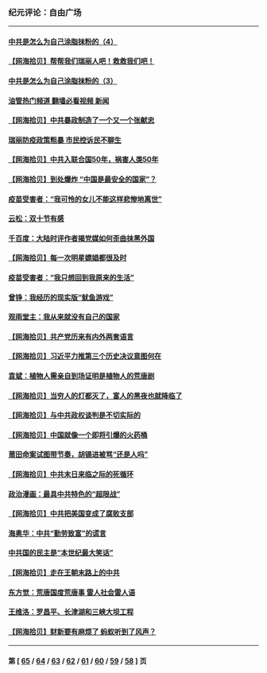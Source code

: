### 纪元评论：自由广场
---
#### [中共是怎么为自己涂脂抹粉的（4）](../../pages/nsc993/n13340568.md?11010330) 
#### [【网海拾贝】帮帮我们瑞丽人吧！救救我们吧！](../../pages/nsc993/n13339001.md?11010330) 
#### [中共是怎么为自己涂脂抹粉的（3）](../../pages/nsc993/n13335534.md?11010330) 
#### [油管热门频道 翻墙必看视频 新闻](ok?11010330)
#### [【网海拾贝】中共暴政制造了一个又一个张献忠](../../pages/nsc993/n13335375.md?11010330) 
#### [瑞丽防疫政策粗暴 市民控诉民不聊生](../../pages/nsc993/n13335277.md?11010330) 
#### [【网海拾贝】中共入联合国50年，祸害人类50年](../../pages/nsc993/n13332622.md?11010330) 
#### [【网海拾贝】到处爆炸 “中国是最安全的国家”？](../../pages/nsc993/n13330109.md?11010330) 
#### [疫苗受害者：“我可怜的女儿不能这样悲惨地离世”](../../pages/nsc993/n13329584.md?11010330) 
#### [云松：双十节有感](../../pages/nsc993/n13327729.md?11010330) 
#### [千百度：大陆时评作者揭党媒如何歪曲抹黑外国](../../pages/nsc993/n13327425.md?11010330) 
#### [【网海拾贝】每一次明星嫖娼都很及时](../../pages/nsc993/n13326552.md?11010330) 
#### [疫苗受害者：“我只想回到我原来的生活”](../../pages/nsc993/n13326539.md?11010330) 
#### [曾铮：我经历的现实版“鱿鱼游戏”](../../pages/nsc993/n13324235.md?11010330) 
#### [观雨堂主：我从来就没有自己的国家](../../pages/nsc993/n13324212.md?11010330) 
#### [【网海拾贝】共产党历来有内外两套语言](../../pages/nsc993/n13324119.md?11010330) 
#### [【网海拾贝】习近平力推第三个历史决议意图何在](../../pages/nsc993/n13319583.md?11010330) 
#### [袁斌：植物人需亲自到场证明是植物人的荒唐剧](../../pages/nsc993/n13319517.md?11010330) 
#### [【网海拾贝】当穷人的灯都灭了，富人的黑夜也就降临了](../../pages/nsc993/n13316913.md?11010330) 
#### [【网海拾贝】与中共政权谈判是不切实际的](../../pages/nsc993/n13314868.md?11010330) 
#### [【网海拾贝】中国就像一个即将引爆的火药桶](../../pages/nsc993/n13311974.md?11010330) 
#### [莆田命案试图带节奏，胡锡进被骂“还是人吗”](../../pages/nsc993/n13311772.md?11010330) 
#### [【网海拾贝】中共末日来临之际的死循环](../../pages/nsc993/n13309649.md?11010330) 
#### [政治漫画：最具中共特色的“超限战”](../../pages/nsc993/n13308510.md?11010330) 
#### [【网海拾贝】中共把美国变成了腐败支部](../../pages/nsc993/n13308449.md?11010330) 
#### [海奥华：中共“勤劳致富”的谎言](../../pages/nsc993/n13308500.md?11010330) 
#### [中共国的民主是“本世纪最大笑话”](../../pages/nsc993/n13308439.md?11010330) 
#### [【网海拾贝】走在王朝末路上的中共](../../pages/nsc993/n13306255.md?11010330) 
#### [东方觉：荒唐国度荒唐事 雷人社会雷人语](../../pages/nsc993/n13305542.md?11010330) 
#### [王维洛：罗昌平、长津湖和三峡大坝工程](../../pages/nsc993/n13305617.md?11010330) 
#### [【网海拾贝】财新要有麻烦了 蚂蚁听到了风声？](../../pages/nsc993/n13303518.md?11010330) 

---
#### 第 [ [65](./65.md?11010330) / [64](./64.md?11010330) / [63](./63.md?11010330) / [62](./62.md?11010330) / [61](./61.md?11010330) / [60](./60.md?11010330) / [59](./59.md?11010330) / [58](./58.md?11010330) ] 页
